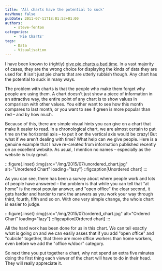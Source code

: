 ```yaml
---
title: 'All charts have the potential to suck'
navMenu: false
pubDate: 2011-07-11T18:01:53+01:00
authors:
    - steve-fenton
categories:
    - 'Pie Charts'
tags:
    - Data
    - Visualisation
---
```


I have been known to (rightly) [give pie charts a bad time](/blog/2009/04/pie-charts-are-bad/). In a vast majority of cases, they are the wrong choice for displaying the kinds of data they are used for. It isn't just pie charts that are utterly rubbish though. Any chart has the potential to suck in many ways.

The problem with charts is that the people who make them forget why people are using them. A chart doesn't just show a piece of information in an attractive way, the entire point of any chart is to show values in comparison with other values. You either want to see how this month compares to last month, or you want to see if green is more popular than red – and by how much.

Because of this, there are simple visual hints you can give on a chart that make it easier to read. In a chronological chart, we are almost certain to put time on the horizontal axis – to put it on the vertical axis would be crazy! But what if we aren't dealing with time? What help can we give people. Here is a genuine example that I have re-created from information published recently on an excellent website. As usual, I mention no names – especially as the website is truly great.

:::figure{.inset}
:img{src="/img/2015/07/unordered_chart.jpg" alt="Unordered Chart" loading="lazy"}
::figcaption[Unordered chart]
:::

As you can see, there has been a survey about where people work and lots of people have answered – the problem is that while you can tell that "at home" is the most popular answer, and "open office" the clear second, it gets harder and harder to rank the answers as you work your way through third, fourth, fifth and so on. With one very simple change, the whole chart is easier to judge.

:::figure{.inset}
:img{src="/img/2015/07/ordered_chart.jpg" alt="Ordered Chart" loading="lazy"}
::figcaption[Ordered chart]
:::

All the hard work has been done for us in this chart. We can tell exactly what is going on and we can easily asses that if you add "open office" and "cubicle" together, that there are more office workers than home workers, even before we add the "office w/door" category.

So next time you put together a chart, why not spend an extra five minutes doing the first thing each viewer of the chart will have to do in their head. They will really appreciate it.
